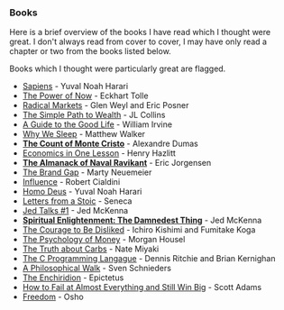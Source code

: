 ---
---

### Books

Here is a brief overview of the books I have read which I thought were great. I don't always read from cover to cover, I may have only read a chapter or two from the books listed below.

Books which I thought were particularly great are flagged.

- [Sapiens](https://bookshop.org/books/sapiens-a-brief-history-of-humankind/9780062316110) - Yuval Noah Harari
- [The Power of Now](https://bookshop.org/books/the-power-of-now-a-guide-to-spiritual-enlightenment/9781577314806) - Eckhart Tolle
- [Radical Markets](https://bookshop.org/books/radical-markets-uprooting-capitalism-and-democracy-for-a-just-society/9780691196060) - Glen Weyl and Eric Posner
- [The Simple Path to Wealth](https://bookshop.org/books/the-simple-path-to-wealth-your-road-map-to-financial-independence-and-a-rich-free-life/9781533667922) - JL Collins
- [A Guide to the Good Life](https://bookshop.org/books/a-guide-to-the-good-life-the-ancient-art-of-stoic-joy/9780195374612) - William Irvine
- [Why We Sleep](https://bookshop.org/books/why-we-sleep-unlocking-the-power-of-sleep-and-dreams/9781501144325) - Matthew Walker
- [**The Count of Monte Cristo**](https://bookshop.org/books/the-count-of-monte-cristo-9780140449266/9780140449266) - Alexandre Dumas
- [Economics in One Lesson](https://bookshop.org/books/economics-in-one-lesson-the-shortest-and-surest-way-to-understand-basic-economics-9780517548233/9780517548233) - Henry Hazlitt
- [**The Almanack of Naval Ravikant**](https://bookshop.org/books/the-almanack-of-naval-ravikant-a-guide-to-wealth-and-happiness-9781544514222/9781544514222) - Eric Jorgensen
- [The Brand Gap](https://bookshop.org/books/the-brand-gap-revised-edition-rev/9780321348104) - Marty Neuemeier
- [Influence](https://bookshop.org/books/influence-the-psychology-of-persuasion-revised/9780061241895) - Robert Cialdini
- [Homo Deus](https://bookshop.org/books/homo-deus-a-brief-history-of-tomorrow/9780062464347) - Yuval Noah Harari
- [Letters from a Stoic](https://bookshop.org/books/letters-from-a-stoic-epistulae-morales-ad-lucilium/9780140442106) - Seneca
- [Jed Talks #1](https://bookshop.org/books/jed-talks-1-essays-teachings-rants-frivolous-frivolity/9780997879728) - Jed McKenna
- [**Spiritual Enlightenment: The Damnedest Thing**](https://bookshop.org/books/spiritual-enlightenment-the-damnedest-thing/9780980184846) - Jed McKenna
- [The Courage to Be Disliked](https://bookshop.org/books/the-courage-to-be-disliked-the-japanese-phenomenon-that-shows-you-how-to-change-your-life-and-achieve-real-happiness/9781501197277) - Ichiro Kishimi and Fumitake Koga
- [The Psychology of Money](https://bookshop.org/books/the-psychology-of-money-timeless-lessons-on-wealth-greed-and-happiness/9780857197689) - Morgan Housel
- [The Truth about Carbs](https://www.amazon.com/Truth-about-Carbs-Amount-Year-Round/dp/194276152X) - Nate Miyaki
- [The C Programming Langague](https://bookshop.org/books/c-programming-language-9780131103627/9780131103627) - Dennis Ritchie and Brian Kernighan
- [A Philosophical Walk](https://svenschnieders.com/book/) - Sven Schnieders
- [The Enchiridion](https://bookshop.org/books/the-enchiridion-9781680921953/9781680921960) - Epictetus
- [How to Fail at Almost Everything and Still Win Big](https://bookshop.org/books/how-to-fail-at-almost-everything-and-still-win-big-kind-of-the-story-of-my-life-9781491518854/9781591847748) - Scott Adams
- [Freedom](https://bookshop.org/books/freedom-the-courage-to-be-yourself/9780312320706) - Osho

